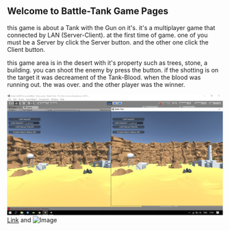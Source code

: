 ## Welcome to Battle-Tank Game Pages

this game is about a Tank with the Gun on it's. it's a multiplayer game that connected by LAN (Server-Client). at the first time of game. one of you must be a Server by click the Server button. and the other one click the Client button.

this game area is in the desert with it's property such as trees, stone, a building. you can shoot the enemy by press the button. if the shotting is on the target it was decreament of the Tank-Blood. when the blood was running out. the was over. and the other player was the winner.

![Image](tank/awal.jpg)
[Link](url) and ![Image](src)
```

